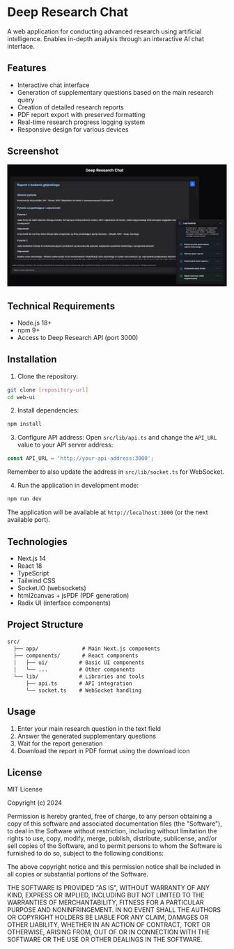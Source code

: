 # Deep Research Chat

A web application for conducting advanced research using artificial intelligence. Enables in-depth analysis through an interactive AI chat interface.

## Features

- Interactive chat interface
- Generation of supplementary questions based on the main research query
- Creation of detailed research reports
- PDF report export with preserved formatting
- Real-time research progress logging system
- Responsive design for various devices

## Screenshot

![Deep Research Chat Interface](docs/images/app-screenshot.png)

## Technical Requirements

- Node.js 18+
- npm 9+
- Access to Deep Research API (port 3000)

## Installation

1. Clone the repository:
```bash
git clone [repository-url]
cd web-ui
```

2. Install dependencies:
```bash
npm install
```

3. Configure API address:
Open `src/lib/api.ts` and change the `API_URL` value to your API server address:
```typescript
const API_URL = 'http://your-api-address:3000';
```
Remember to also update the address in `src/lib/socket.ts` for WebSocket.

4. Run the application in development mode:
```bash
npm run dev
```

The application will be available at `http://localhost:3000` (or the next available port).

## Technologies

- Next.js 14
- React 18
- TypeScript
- Tailwind CSS
- Socket.IO (websockets)
- html2canvas + jsPDF (PDF generation)
- Radix UI (interface components)

## Project Structure

```
src/
  ├── app/              # Main Next.js components
  ├── components/       # React components
  │   ├── ui/          # Basic UI components
  │   └── ...          # Other components
  └── lib/             # Libraries and tools
      ├── api.ts       # API integration
      └── socket.ts    # WebSocket handling
```

## Usage

1. Enter your main research question in the text field
2. Answer the generated supplementary questions
3. Wait for the report generation
4. Download the report in PDF format using the download icon

## License

MIT License

Copyright (c) 2024

Permission is hereby granted, free of charge, to any person obtaining a copy
of this software and associated documentation files (the "Software"), to deal
in the Software without restriction, including without limitation the rights
to use, copy, modify, merge, publish, distribute, sublicense, and/or sell
copies of the Software, and to permit persons to whom the Software is
furnished to do so, subject to the following conditions:

The above copyright notice and this permission notice shall be included in all
copies or substantial portions of the Software.

THE SOFTWARE IS PROVIDED "AS IS", WITHOUT WARRANTY OF ANY KIND, EXPRESS OR
IMPLIED, INCLUDING BUT NOT LIMITED TO THE WARRANTIES OF MERCHANTABILITY,
FITNESS FOR A PARTICULAR PURPOSE AND NONINFRINGEMENT. IN NO EVENT SHALL THE
AUTHORS OR COPYRIGHT HOLDERS BE LIABLE FOR ANY CLAIM, DAMAGES OR OTHER
LIABILITY, WHETHER IN AN ACTION OF CONTRACT, TORT OR OTHERWISE, ARISING FROM,
OUT OF OR IN CONNECTION WITH THE SOFTWARE OR THE USE OR OTHER DEALINGS IN THE
SOFTWARE.

